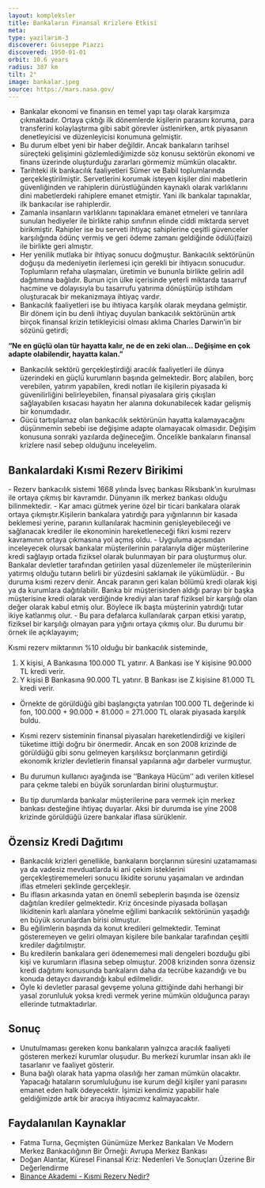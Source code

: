 ```yaml
---
layout: kompleksler
title: Bankaların Finansal Krizlere Etkisi
meta:
type: yazilarim-3
discoverer: Giuseppe Piazzi
discovered: 1950-01-01
orbit: 10.6 years
radius: 387 km
tilt: 2°
image: bankalar.jpeg
source: https://mars.nasa.gov/
---
```


- Bankalar ekonomi ve finansın en temel yapı taşı olarak karşımıza çıkmaktadır. Ortaya çıktığı ilk dönemlerde kişilerin parasını koruma, para transferini kolaylaştırma gibi sabit görevler üstlenirken, artık piyasanın denetleyicisi ve düzenleyicisi konumuna gelmiştir.
- Bu durum elbet yeni bir haber değildir. Ancak bankaların tarihsel süreçteki gelişimini gözlemlediğimizde söz konusu sektörün ekonomi ve finans üzerinde oluşturduğu zararları görmemiz mümkün olacaktır.
- Tarihteki ilk bankacılık faaliyetleri Sümer ve Babil toplumlarında gerçekleştirilmiştir. Servetlerini korumak isteyen kişiler dini mabetlerin güvenliğinden ve rahiplerin dürüstlüğünden kaynaklı olarak varlıklarını dini mabetlerdeki rahiplere emanet etmiştir. Yani ilk bankalar tapınaklar, ilk bankacılar ise rahiplerdir.
- Zamanla insanların varlıklarını tapınaklara emanet etmeleri ve tanrılara sunulan hediyeler ile birlikte rahip sınıfının elinde ciddi miktarda servet birikmiştir. Rahipler ise bu serveti ihtiyaç sahiplerine çeşitli güvenceler karşılığında ödünç vermiş ve geri ödeme zamanı geldiğinde ödülü(faizi) ile birlikte geri almıştır.
- Her yenilik mutlaka bir ihtiyaç sonucu doğmuştur. Bankacılık sektörünün doğuşu da medeniyetin ilerlemesi için gerekli bir ihtiyacın sonucudur. Toplumların refaha ulaşmaları, üretimin ve bununla birlikte gelirin adil dağıtımına bağlıdır. Bunun için ülke içerisinde yeterli miktarda tasarruf hacmine ve dolayısıyla bu tasarrufu yatırıma dönüştürüp istihdam oluşturacak bir mekanizmaya ihtiyaç vardır.
- Bankacılık faaliyetleri ise bu ihtiyaca karşılık olarak meydana gelmiştir. Bir dönem için bu denli ihtiyaç duyulan bankacılık sektörünün artık birçok finansal krizin tetikleyicisi olması aklıma Charles Darwin’in bir sözünü getirdi;

<strong>“Ne en güçlü olan tür hayatta kalır, ne de en zeki olan… Değişime en çok adapte olabilendir, hayatta kalan.”</strong>

- Bankacılık sektörü gerçekleştirdiği aracılık faaliyetleri ile dünya üzerindeki en güçlü kurumların başında gelmektedir. Borç alabilen, borç verebilen, yatırım yapabilen, kredi notları ile kişilerin piyasada ki güvenilirliğini belirleyebilen, finansal piyasalara giriş çıkışları sağlayabilen kısacası hayatın her alanına dokunabilecek kadar gelişmiş bir konumdadır.
- Gücü tartışılamaz olan bankacılık sektörünün hayatta kalamayacağını düşünmemin sebebi ise değişime adapte olamayacak olmasıdır. Değişim konusuna sonraki yazılarda değineceğim. Öncelikle bankaların finansal krizlere nasıl sebep olduğunu inceleyelim.

<h2>Bankalardaki Kısmi Rezerv Birikimi</h2>
- Rezerv bankacılık sistemi 1668 yılında İsveç bankası Riksbank’ın kurulması ile ortaya çıkmış bir kavramdır. Dünyanın ilk merkez bankası olduğu bilinmektedir.
- Kar amacı gütmek yerine özel bir ticari bankalara olarak ortaya çıkmıştır.Kişilerin bankalara yatırdığı para yığınlarının bir kasada beklemesi yerine, paranın kullanılarak hacminin genişleyebileceği ve sağlanacak krediler ile ekonominin hareketleneceği fikri kısmi rezerv kavramının ortaya çıkmasına yol açmış oldu.
- Uyguluma açısından inceleyecek olursak bankalar müşterilerinin paralarıyla diğer müşterilerine kredi sağlayıp ortada fiziksel olarak bulunmayan bir para oluşturmuş olur. Bankalar devletler tarafından getirilen yasal düzenlemeler ile müşterilerinin yatırmış olduğu tutarın belirli bir yüzdesini saklamak ile yükümlüdür.
- Bu duruma kısmi rezerv denir. Ancak paranın geri kalan bölümü kredi olarak kişi ya da kurumlara dağıtılabilir. Banka bir müşterisinden aldığı parayı bir başka müşterisine kredi olarak verdiğinde krediyi alan taraf fiziksel bir karşılığı olan değer olarak kabul etmiş olur. Böylece ilk başta müşterinin yatırdığı tutar ikiye katlanmış olur.
- Bu para defalarca kullanılarak çarpan etkisi yaratıp, fiziksel bir karşılığı olmayan para yığını ortaya çıkmış olur. Bu durumu bir örnek ile açıklayayım;
<p>Kısmi rezerv miktarının %10 olduğu bir bankacılık sisteminde,</p>

<ol>
  <li> X kişisi, A Bankasına 100.000 TL yatırır. A Bankası ise Y kişisine 90.000 TL kredi verir. </li>
  <li>  Y kişisi B Bankasına 90.000 TL yatırır. B Bankası ise Z kişisine 81.000 TL kredi verir. </li>
</ol>

- Örnekte de görüldüğü gibi başlangıçta yatırılan 100.000 TL değerinde ki fon, 100.000 + 90.000 + 81.000 = 271.000 TL olarak piyasada karşılık buldu.

- Kısmi rezerv sisteminin finansal piyasaları hareketlendirdiği ve kişileri tüketime ittiği doğru bir önermedir. Ancak en son 2008 krizinde de görüldüğü gibi sonu gelmeyen karşılıksız borçlanmanın getirdiği ekonomik krizler devletlerin finansal yapılarına ağır darbeler vurmuştur.
- Bu durumun kullanıcı ayağında ise ‘‘Bankaya Hücüm’’ adı verilen kitlesel para çekme talebi en büyük sorunlardan birini oluşturmuştur.
- Bu tip durumlarda bankalar müşterilerine para vermek için merkez bankası desteğine ihtiyaç duyarlar. Aksi bir durumda ise yine 2008 krizinde görüldüğü üzere bankalar iflasa sürüklenir.

<h2>Özensiz Kredi Dağıtımı</h2>

- Bankacılık krizleri genellikle, bankaların borçlarının süresini uzatamaması ya da vadesiz mevduatlarda ki ani çekim isteklerini gerçekleştirememeleri sonucu likidite sorunu yaşamaları ve ardından iflas etmeleri şeklinde gerçekleşir.
- Bu iflasın arkasında yatan en önemli sebeplerin başında ise özensiz dağıtılan krediler gelmektedir. Kriz öncesinde piyasada bollaşan likiditenin karlı alanlara yönelme eğilimi bankacılık sektörünün yaşadığı en büyük sorunlardan birisi olmuştur.
- Bu eğilimlerin başında da konut kredileri gelmektedir. Teminat gösteremeyen ve geliri olmayan kişilere bile bankalar tarafından çeşitli krediler dağıtılmıştır.
- Bu kredilerin bankalara geri ödenememesi mali dengeleri bozduğu gibi kişi ve kurumların iflasına sebep olmuştur.
2008 krizinden sonra özensiz kredi dağıtımı konusunda bankaların daha da tecrübe kazandığı ve bu konuda detaycı davrandığı kabul edilmelidir.
- Öyle ki devletler parasal gevşeme yoluna gittiğinde dahi herhangi bir yasal zorunluluk yoksa kredi vermek yerine mümkün olduğunca parayı ellerinde tutmaktadırlar.

<h2>Sonuç</h2>

- Unutulmaması gereken konu bankaların yalnızca aracılık faaliyeti gösteren merkezi kurumlar oluşudur. Bu merkezi kurumlar insan aklı ile tasarlanır ve faaliyet gösterir.
- Buna bağlı olarak hata yapma olasılığı her zaman mümkün olacaktır. Yapacağı hataların sorumluluğunu ise kurum değil kişiler yani parasını emanet eden halk ödeyecektir. İşimizi kendimiz yapabilir hale geldiğimizde artık bir aracıya ihtiyacımız kalmayacaktır.

<h2>Faydalanılan Kaynaklar</h2>

- Fatma Turna, Geçmişten Günümüze Merkez Bankaları Ve Modern Merkez Bankacılığının Bir Örneği: Avrupa Merkez Bankası
- Doğan Alantar, Küresel Finansal Kriz: Nedenleri Ve Sonuçları Üzerine Bir Değerlendirme
- <a href="https://www.binance.vision/tr/economics/what-is-fractional-reserve">Binance Akademi - Kısmi Rezerv Nedir?</a>
